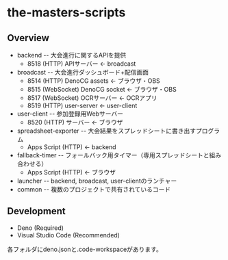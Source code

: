 # the-masters-scripts

## Overview

* backend -- 大会進行に関するAPIを提供
  * 8518 (HTTP) APIサーバー ← broadcast
* broadcast -- 大会進行ダッシュボード+配信画面
  * 8514 (HTTP) DenoCG assets ← ブラウザ・OBS
  * 8515 (WebSocket) DenoCG socket ← ブラウザ・OBS
  * 8517 (WebSocket) OCRサーバー ← OCRアプリ
  * 8519 (HTTP) user-server ← user-client
* user-client -- 参加登録用Webサーバー
  * 8520 (HTTP) サーバー ← ブラウザ
* spreadsheet-exporter -- 大会結果をスプレッドシートに書き出すプログラム
  * Apps Script (HTTP) ← backend
* fallback-timer -- フォールバック用タイマー（専用スプレッドシートと組み合わせる）
  * Apps Script (HTTP) ← ブラウザ
* launcher -- backend, broadcast, user-clientのランチャー
* common -- 複数のプロジェクトで共有されているコード

## Development

* Deno (Required)
* Visual Studio Code (Recommended)

各フォルダにdeno.jsonと.code-workspaceがあります。
